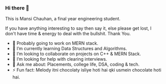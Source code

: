 ### Hi there 👋
This is Mansi Chauhan, a final year engineering student. 

If you have anything interesting to say then say it, else please get lost, I don't have time & energy to deal with the bullshit. Thank You.

- 🔭 Probably going to work on MERN stack.
- 🌱 I’m currently learning Data Structures and Algorithms. 
- 👯 I’m looking to collaborate on projects on C++ & MERN Stack. 
- 🤔 I’m looking for help with clearing interviews. 
- 💬 Ask me about: Placements, college life, DSA, coding & tech. 
- ⚡ Fun fact: Melody itni chocolaty isliye hoti hai qki usmein chocolate hoti hai.
<!--
**whatmansi/whatmansi** is a ✨ _special_ ✨ repository because its `README.md` (this file) appears on your GitHub profile.
